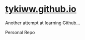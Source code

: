 # [tykiww.github.io](https://tykiww.github.io)

Another attempt at learning Github...

Personal Repo
